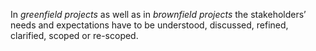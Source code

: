 <include src="EstablishingRequirements.md#preview" />

In <info src="../common/Definitions.md#GreenfieldProject">_greenfield projects_</info> as well as in
<info src="../common/Definitions.md#BrownfieldProject">_brownfield projects_</info> the stakeholders’ needs and expectations
have to be understood, discussed, refined, clarified, 
<info src="../common/Definitions.md#Scope">scoped</info> or re-scoped.

<include src="nestedInclude.md" />